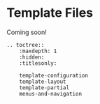 # Template Files 

Coming soon!

```eval_rst
.. toctree::
    :maxdepth: 1
    :hidden:
    :titlesonly:

    template-configuration
    template-layout
    template-partial
    menus-and-navigation
```